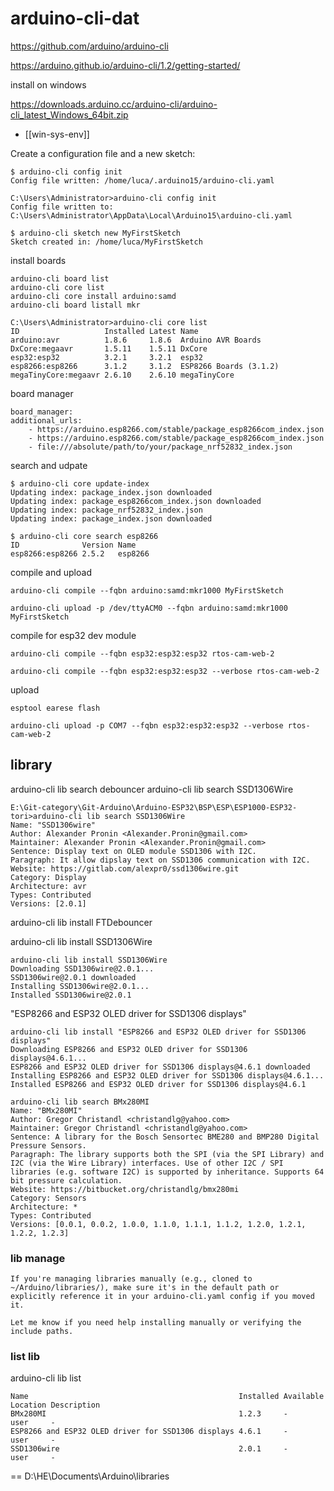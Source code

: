
# arduino-cli-dat


https://github.com/arduino/arduino-cli

https://arduino.github.io/arduino-cli/1.2/getting-started/


install on windows 

https://downloads.arduino.cc/arduino-cli/arduino-cli_latest_Windows_64bit.zip

- [[win-sys-env]]

Create a configuration file and a new sketch:

    $ arduino-cli config init
    Config file written: /home/luca/.arduino15/arduino-cli.yaml

    C:\Users\Administrator>arduino-cli config init
    Config file written to: C:\Users\Administrator\AppData\Local\Arduino15\arduino-cli.yaml

    $ arduino-cli sketch new MyFirstSketch
    Sketch created in: /home/luca/MyFirstSketch


install boards 

    arduino-cli board list
    arduino-cli core list
    arduino-cli core install arduino:samd
    arduino-cli board listall mkr

    C:\Users\Administrator>arduino-cli core list
    ID                   Installed Latest Name
    arduino:avr          1.8.6     1.8.6  Arduino AVR Boards
    DxCore:megaavr       1.5.11    1.5.11 DxCore
    esp32:esp32          3.2.1     3.2.1  esp32
    esp8266:esp8266      3.1.2     3.1.2  ESP8266 Boards (3.1.2)
    megaTinyCore:megaavr 2.6.10    2.6.10 megaTinyCore

board manager 

    board_manager:
    additional_urls:
        - https://arduino.esp8266.com/stable/package_esp8266com_index.json
        - https://arduino.esp8266.com/stable/package_esp8266com_index.json
        - file:///absolute/path/to/your/package_nrf52832_index.json

search and udpate 

    $ arduino-cli core update-index
    Updating index: package_index.json downloaded
    Updating index: package_esp8266com_index.json downloaded
    Updating index: package_nrf52832_index.json
    Updating index: package_index.json downloaded

    $ arduino-cli core search esp8266
    ID              Version Name
    esp8266:esp8266 2.5.2   esp8266

compile and upload 

    arduino-cli compile --fqbn arduino:samd:mkr1000 MyFirstSketch

    arduino-cli upload -p /dev/ttyACM0 --fqbn arduino:samd:mkr1000 MyFirstSketch

    

compile for esp32 dev module 

    arduino-cli compile --fqbn esp32:esp32:esp32 rtos-cam-web-2

    arduino-cli compile --fqbn esp32:esp32:esp32 --verbose rtos-cam-web-2

upload 

    esptool earese flash

    arduino-cli upload -p COM7 --fqbn esp32:esp32:esp32 --verbose rtos-cam-web-2



## library 

arduino-cli lib search debouncer
arduino-cli lib search SSD1306Wire

    E:\Git-category\Git-Arduino\Arduino-ESP32\BSP\ESP\ESP1000-ESP32-tori>arduino-cli lib search SSD1306Wire
    Name: "SSD1306wire"
    Author: Alexander Pronin <Alexander.Pronin@gmail.com>
    Maintainer: Alexander Pronin <Alexander.Pronin@gmail.com>
    Sentence: Display text on OLED module SSD1306 with I2C.
    Paragraph: It allow dipslay text on SSD1306 communication with I2C.
    Website: https://gitlab.com/alexpr0/ssd1306wire.git
    Category: Display
    Architecture: avr
    Types: Contributed
    Versions: [2.0.1]

arduino-cli lib install FTDebouncer

arduino-cli lib install SSD1306Wire

    arduino-cli lib install SSD1306Wire
    Downloading SSD1306wire@2.0.1...
    SSD1306wire@2.0.1 downloaded
    Installing SSD1306wire@2.0.1...
    Installed SSD1306wire@2.0.1

"ESP8266 and ESP32 OLED driver for SSD1306 displays"

    arduino-cli lib install "ESP8266 and ESP32 OLED driver for SSD1306 displays"
    Downloading ESP8266 and ESP32 OLED driver for SSD1306 displays@4.6.1...
    ESP8266 and ESP32 OLED driver for SSD1306 displays@4.6.1 downloaded
    Installing ESP8266 and ESP32 OLED driver for SSD1306 displays@4.6.1...
    Installed ESP8266 and ESP32 OLED driver for SSD1306 displays@4.6.1

    arduino-cli lib search BMx280MI
    Name: "BMx280MI"
    Author: Gregor Christandl <christandlg@yahoo.com>
    Maintainer: Gregor Christandl <christandlg@yahoo.com>
    Sentence: A library for the Bosch Sensortec BME280 and BMP280 Digital Pressure Sensors.
    Paragraph: The library supports both the SPI (via the SPI Library) and I2C (via the Wire Library) interfaces. Use of other I2C / SPI libraries (e.g. software I2C) is supported by inheritance. Supports 64 bit pressure calculation.
    Website: https://bitbucket.org/christandlg/bmx280mi
    Category: Sensors
    Architecture: *
    Types: Contributed
    Versions: [0.0.1, 0.0.2, 1.0.0, 1.1.0, 1.1.1, 1.1.2, 1.2.0, 1.2.1, 1.2.2, 1.2.3]


### lib manage 

    If you're managing libraries manually (e.g., cloned to ~/Arduino/libraries/), make sure it's in the default path or explicitly reference it in your arduino-cli.yaml config if you moved it.

    Let me know if you need help installing manually or verifying the include paths.


### list lib 

arduino-cli lib list

    Name                                               Installed Available    Location Description
    BMx280MI                                           1.2.3     -            user     -
    ESP8266 and ESP32 OLED driver for SSD1306 displays 4.6.1     -            user     -
    SSD1306wire                                        2.0.1     -            user     -

== D:\HE\Documents\Arduino\libraries